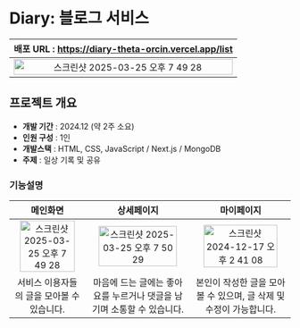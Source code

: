 # Diary: 블로그 서비스

| **배포 URL : https://diary-theta-orcin.vercel.app/list** |
| :------: |
|<img width="100%" alt="스크린샷 2025-03-25 오후 7 49 28" src="https://github.com/user-attachments/assets/73f27b0a-09e7-4477-a380-24a1b420ec49" />| 
## 프로젝트 개요
- **개발 기간** : 2024.12 (약 2주 소요)
- **인원 구성** : 1인
- **개발스택** : HTML, CSS, JavaScript / Next.js /  MongoDB 
- **주제** : 일상 기록 및 공유

### 기능설명
| **메인화면** | **상세페이지** |  **마이페이지** |
| :------: | :------: | :------: | 
| <img width="90%" alt="스크린샷 2025-03-25 오후 7 49 28" src="https://github.com/user-attachments/assets/4d9cfce3-94f4-4428-aab3-ce0260ad1fb5" /> |<img width="90%" alt="스크린샷 2025-03-25 오후 7 50 29" src="https://github.com/user-attachments/assets/bcc370ed-85a7-498d-8112-e18e3f6231d4" />|<img width="90%" alt="스크린샷 2024-12-17 오후 2 41 08" src="https://github.com/user-attachments/assets/3feab2a7-dc07-4c93-ac48-7fdf6cc9a61a" /> 
| 서비스 이용자들의 글을 모아볼 수 있습니다. | 마음에 드는 글에는 좋아요를 누르거나 댓글을 남기며 소통할 수 있습니다. | 본인이 작성한 글을 모아볼 수 있으며, 글 삭제 및 수정이 가능합니다. |
